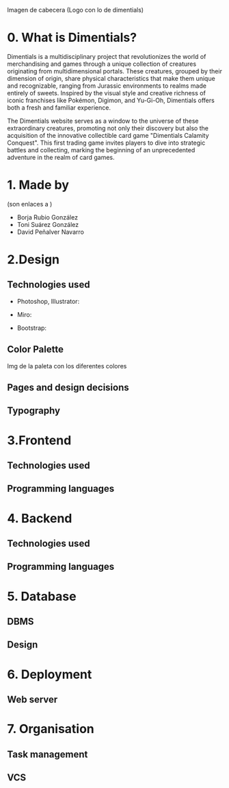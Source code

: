 
Imagen de cabecera (Logo con lo de dimentials)

# 0. What is Dimentials? 

Dimentials is a multidisciplinary project that revolutionizes the world of merchandising and games through a unique collection of creatures originating from multidimensional portals. These creatures, grouped by their dimension of origin, share physical characteristics that make them unique and recognizable, ranging from Jurassic environments to realms made entirely of sweets. Inspired by the visual style and creative richness of iconic franchises like Pokémon, Digimon, and Yu-Gi-Oh, Dimentials offers both a fresh and familiar experience.

The Dimentials website serves as a window to the universe of these extraordinary creatures, promoting not only their discovery but also the acquisition of the innovative collectible card game "Dimentials Calamity Conquest". This first trading game invites players to dive into strategic battles and collecting, marking the beginning of an unprecedented adventure in the realm of card games.


# 1. Made by 
(son enlaces a )
- Borja Rubio González
- Toni Suárez González
- David Peñalver Navarro

# 2.Design

## Technologies used
- Photoshop, Illustrator:

- Miro:

- Bootstrap:

## Color Palette 
Img de la paleta con los diferentes colores

## Pages and design decisions


## Typography

#  3.Frontend

## Technologies used

## Programming languages

# 4. Backend
## Technologies used

## Programming languages

# 5. Database
## DBMS
## Design

# 6. Deployment
## Web server

# 7. Organisation
## Task management
## VCS